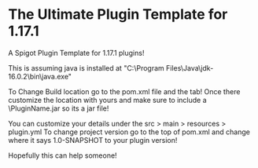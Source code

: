 # The Ultimate Plugin Template for 1.17.1
A Spigot Plugin Template for 1.17.1 plugins!

This is assuming java is installed at "C:\Program Files\Java\jdk-16.0.2\bin\java.exe"

To Change Build location go to the pom.xml file and the <configuration> tab! 
  Once there customize the <outputFile> location with yours and make sure to include a \PluginName.jar so its a jar file!
 
You can customize your details under the src > main > resources > plugin.yml
To change project version go to the top of pom.xml and change where it says 1.0-SNAPSHOT to your plugin version!
  
Hopefully this can help someone!
